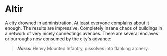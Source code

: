 # Altir

A city drowned in administration. At least everyone complains about it enough. The results are impressive. Completely insane chaos of buildings in a network of very nicely connectings avenues. There are several enclaves or burroughs now consumed by the city's advance:

> ***Narssi***
> Heavy Mounted Infantry, dissolves into flanking archery. 

